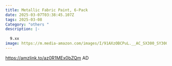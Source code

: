 ```yaml
---
title: Metallic Fabric Paint, 6-Pack
date: 2025-03-07T03:38:45.107Z
tags: 2025-03-08
Category: "others "
description: |-
  
  9.xx 
image: https://m.media-amazon.com/images/I/91AXzOBCPuL.__AC_SX300_SY300_QL70_FMwebp_.jpg
---
```

https://amzlink.to/az0R1MEx0bZQm   AD